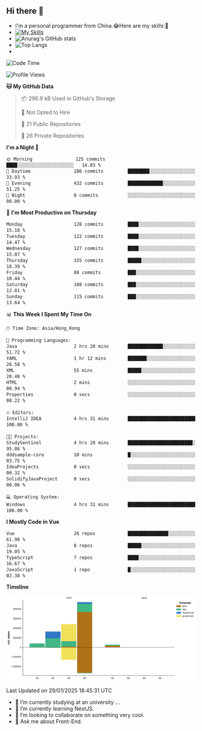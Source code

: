 ## Hi there 👋
- I'm a personal programmer from China.😂Here are my skills:🤔
- [![My Skills](https://skillicons.dev/icons?i=js,html,css,vue,typescript,java,golang)](https://skillicons.dev)
- ![Anurag's GitHub stats](https://github-readme-stats.vercel.app/api?username=FluffyChi-Xing&count_private=true&show_icons=true&theme=radical)
- ![Top Langs](https://github-readme-stats.vercel.app/api/top-langs/?username=FluffyChi-Xing)
- <!--START_SECTION:waka-->
![Code Time](http://img.shields.io/badge/Code%20Time-1%2C072%20hrs%2020%20mins-blue)

![Profile Views](http://img.shields.io/badge/Profile%20Views-14-blue)

**🐱 My GitHub Data** 

> 📦 296.9 kB Used in GitHub's Storage 
 > 
> 🚫 Not Opted to Hire
 > 
> 📜 21 Public Repositories 
 > 
> 🔑 26 Private Repositories 
 > 
**I'm a Night 🦉** 

```text
🌞 Morning                125 commits         ████░░░░░░░░░░░░░░░░░░░░░   14.83 % 
🌆 Daytime                286 commits         ████████░░░░░░░░░░░░░░░░░   33.93 % 
🌃 Evening                432 commits         █████████████░░░░░░░░░░░░   51.25 % 
🌙 Night                  0 commits           ░░░░░░░░░░░░░░░░░░░░░░░░░   00.00 % 
```
📅 **I'm Most Productive on Thursday** 

```text
Monday                   128 commits         ████░░░░░░░░░░░░░░░░░░░░░   15.18 % 
Tuesday                  122 commits         ████░░░░░░░░░░░░░░░░░░░░░   14.47 % 
Wednesday                127 commits         ████░░░░░░░░░░░░░░░░░░░░░   15.07 % 
Thursday                 155 commits         █████░░░░░░░░░░░░░░░░░░░░   18.39 % 
Friday                   88 commits          ███░░░░░░░░░░░░░░░░░░░░░░   10.44 % 
Saturday                 108 commits         ███░░░░░░░░░░░░░░░░░░░░░░   12.81 % 
Sunday                   115 commits         ███░░░░░░░░░░░░░░░░░░░░░░   13.64 % 
```


📊 **This Week I Spent My Time On** 

```text
🕑︎ Time Zone: Asia/Hong_Kong

💬 Programming Languages: 
Java                     2 hrs 20 mins       █████████████░░░░░░░░░░░░   51.72 % 
YAML                     1 hr 12 mins        ███████░░░░░░░░░░░░░░░░░░   26.58 % 
XML                      55 mins             █████░░░░░░░░░░░░░░░░░░░░   20.48 % 
HTML                     2 mins              ░░░░░░░░░░░░░░░░░░░░░░░░░   00.94 % 
Properties               0 secs              ░░░░░░░░░░░░░░░░░░░░░░░░░   00.22 % 

🔥 Editors: 
IntelliJ IDEA            4 hrs 31 mins       █████████████████████████   100.00 % 

🐱‍💻 Projects: 
StudySentinel            4 hrs 20 mins       ████████████████████████░   95.86 % 
dddsample-core           10 mins             █░░░░░░░░░░░░░░░░░░░░░░░░   03.75 % 
IdeaProjects             0 secs              ░░░░░░░░░░░░░░░░░░░░░░░░░   00.32 % 
SolidifyJavaProject      0 secs              ░░░░░░░░░░░░░░░░░░░░░░░░░   00.06 % 

💻 Operating System: 
Windows                  4 hrs 31 mins       █████████████████████████   100.00 % 
```

**I Mostly Code in Vue** 

```text
Vue                      26 repos            ███████████████░░░░░░░░░░   61.90 % 
Java                     8 repos             █████░░░░░░░░░░░░░░░░░░░░   19.05 % 
TypeScript               7 repos             ████░░░░░░░░░░░░░░░░░░░░░   16.67 % 
JavaScript               1 repo              █░░░░░░░░░░░░░░░░░░░░░░░░   02.38 % 
```



**Timeline**

![Lines of Code chart](https://raw.githubusercontent.com/FluffyChi-Xing/FluffyChi-Xing/main/assets/bar_graph.png)


 Last Updated on 29/01/2025 18:45:31 UTC
<!--END_SECTION:waka-->
- 🔭 I’m currently studying at an university ...
- 🌱 I’m currently learning NestJS.
- 👯 I’m looking to collaborate on something very cool.
- 💬 Ask me about Front-End.
